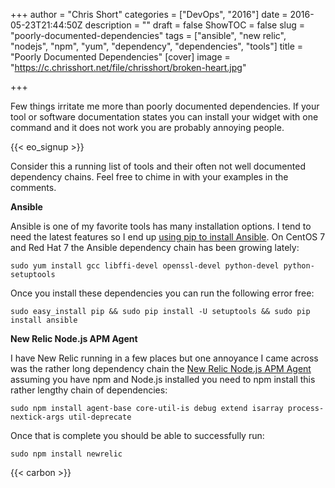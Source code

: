 +++
author = "Chris Short"
categories = ["DevOps", "2016"]
date = 2016-05-23T21:44:50Z
description = ""
draft = false
ShowTOC = false
slug = "poorly-documented-dependencies"
tags = ["ansible", "new relic", "nodejs", "npm", "yum", "dependency", "dependencies", "tools"]
title = "Poorly Documented Dependencies"
[cover]
image = "https://c.chrisshort.net/file/chrisshort/broken-heart.jpg"

+++

Few things irritate me more than poorly documented dependencies. If your tool or software documentation states you can install your widget with one command and it does not work you are probably annoying people.

{{< eo_signup >}}

Consider this a running list of tools and their often not well documented dependency chains. Feel free to chime in with your examples in the comments.

**Ansible**

Ansible is one of my favorite tools has many installation options. I tend to need the latest features so I end up [using pip to install Ansible](https://docs.ansible.com/ansible/latest/installation_guide/intro_installation.html#installing-and-upgrading-ansible-with-pip). On CentOS 7 and Red Hat 7 the Ansible dependency chain has been growing lately:

`sudo yum install gcc libffi-devel openssl-devel python-devel python-setuptools`

Once you install these dependencies you can run the following error free:

`sudo easy_install pip && sudo pip install -U setuptools && sudo pip install ansible`

**New Relic Node.js APM Agent**

I have New Relic running in a few places but one annoyance I came across was the rather long dependency chain the [New Relic Node.js APM Agent](https://docs.newrelic.com/docs/agents/nodejs-agent/installation-configuration/install-maintain-nodejs) assuming you have npm and Node.js installed you need to npm install this rather lengthy chain of dependencies:

`sudo npm install agent-base core-util-is debug extend isarray process-nextick-args util-deprecate`

Once that is complete you should be able to successfully run:

`sudo npm install newrelic`

{{< carbon >}}
